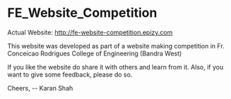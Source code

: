 # FE_Website_Competition

Actual Website: 
http://fe-website-competition.epizy.com

This website was developed as part of a website making competition in Fr. Conceicao Rodrigues College of Engineering (Bandra West)

If you like the website do share it with others and learn from it.
Also, if you want to give some feedback, please do so.

Cheers,
-- Karan Shah
